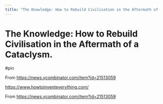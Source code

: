 ```yaml
---
title: "The Knowledge: How to Rebuild Civilisation in the Aftermath of a Cataclysm."
---
```


# The Knowledge: How to Rebuild Civilisation in the Aftermath of a Cataclysm.

#pin

From <https://news.ycombinator.com/item?id=21513059> 

https://www.howtoinventeverything.com/

From <https://news.ycombinator.com/item?id=21513059> 

